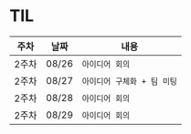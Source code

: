 # TIL

|주차|날짜|내용|
|----|----|----|
|2주차|08/26|`아이디어 회의`|
|2주차|08/27|`아이디어 구체화 + 팀 미팅`|
|2주차|08/28|`아이디어 회의`|
|2주차|08/29|`아이디어 회의`|